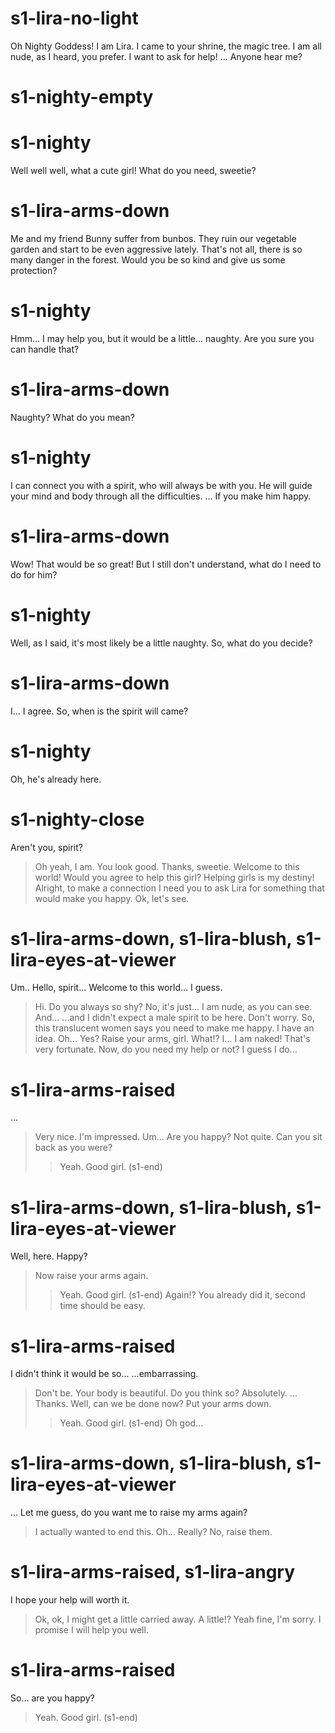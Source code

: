 # s1-lira-no-light

Oh Nighty Goddess! I am Lira. I came to your shrine, the magic tree.
I am all nude, as I heard, you prefer. I want to ask for help!
...
Anyone hear me?
# s1-nighty-empty

# s1-nighty

Well well well, what a cute girl!
What do you need, sweetie?
# s1-lira-arms-down
Me and my friend Bunny suffer from bunbos.
They ruin our vegetable garden and start to be even aggressive lately.
That's not all, there is so many danger in the forest.
Would you be so kind and give us some protection?
# s1-nighty
Hmm... I may help you, but it would be a little... naughty.
Are you sure you can handle that?
# s1-lira-arms-down
Naughty? What do you mean?
# s1-nighty
I can connect you with a spirit, who will always be with you.
He will guide your mind and body through all the difficulties.
...
If you make him happy.
# s1-lira-arms-down
Wow! That would be so great!
But I still don't understand, what do I need to do for him?
# s1-nighty
Well, as I said, it's most likely be a little naughty.
So, what do you decide?
# s1-lira-arms-down
I...
I agree.
So, when is the spirit will came?
# s1-nighty
Oh, he's already here.
# s1-nighty-close
Aren't you, spirit?
> Oh yeah, I am. You look good.
Thanks, sweetie. Welcome to this world!
Would you agree to help this girl?
> Helping girls is my destiny!
Alright, to make a connection I need you to ask Lira for something that would make you happy.
> Ok, let's see.
# s1-lira-arms-down, s1-lira-blush, s1-lira-eyes-at-viewer
Um.. Hello, spirit...
Welcome to this world... I guess.
> Hi. Do you always so shy?
No, it's just...
I am nude, as you can see. And...
...and I didn't expect a male spirit to be here.
> Don't worry. So, this translucent women says you need to make me happy. I have an idea.
Oh... Yes?
> Raise your arms, girl.
What!? I...
I am naked!
> That's very fortunate. Now, do you need my help or not?
I guess I do...
# s1-lira-arms-raised

...
> Very nice. I'm impressed.
Um... Are you happy?
> Not quite. Can you sit back as you were?
>> Yeah. Good girl. (s1-end)
# s1-lira-arms-down, s1-lira-blush, s1-lira-eyes-at-viewer
Well, here. Happy?
> Now raise your arms again.
>> Yeah. Good girl. (s1-end)
Again!?
> You already did it, second time should be easy.
# s1-lira-arms-raised
I didn't think it would be so...
...embarrassing.
> Don't be. Your body is beautiful.
Do you think so?
> Absolutely.
...
Thanks. Well, can we be done now?
> Put your arms down.
>> Yeah. Good girl. (s1-end)
Oh god...
# s1-lira-arms-down, s1-lira-blush, s1-lira-eyes-at-viewer
...
Let me guess, do you want me to raise my arms again?
> I actually wanted to end this.
Oh... Really?
> No, raise them.
# s1-lira-arms-raised, s1-lira-angry

I hope your help will worth it.
> Ok, ok, I might get a little carried away.
A little!?
> Yeah fine, I'm sorry. I promise I will help you well.
# s1-lira-arms-raised
So... are you happy?
> Yeah. Good girl. (s1-end)
